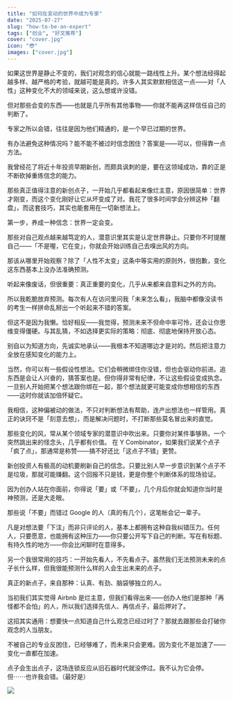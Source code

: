```yaml
---
title: "如何在变动的世界中成为专家"
date: "2025-07-27"
slug: "how-to-be-an-expert"
tags: ["创业", "好文推荐"]
cover: "cover.jpg"
icon: "😎"
images: ["cover.jpg"]
---
```

如果这世界是静止不变的，我们对观念的信心就能一路线性上升。某个想法经得起越多样、越严格的考验，就越可能是真的。许多人其实默默相信这一点——对「人性」这种变化不大的领域来说，这么想或许没错。



但对那些会变的东西——也就是几乎所有其他事物——你就不能再这样信任自己的判断了。



专家之所以会错，往往是因为他们精通的，是一个早已过期的世界。



有办法避免这种情况吗？能不能不被过时信念困住？答案是——可以，但得靠一点方法。



我曾经花了将近十年投资早期新创，而颇具讽刺的是，要在这领域成功，靠的正是不断砍掉重练信念的能力。



那些真正值得注意的新创点子，一开始几乎都看起来像烂主意，原因很简单：世界才刚变，而这个变化刚好让它从坏变成了对。我花了很多时间学会分辨这种「翻盘」，而这套技巧，其实也能套用在一切新想法上。



第一步，养成一种信念：世界一定会变。



那些对自己观点越来越笃定的人，潜意识里其实是认定世界静止。只要你不时提醒自己——「不是喔，它在变」，你就会开始训练自己去嗅出风的方向。



那该从哪里开始观察？除了「人性不太变」这条中等实用的原则外，很抱歉，变化这东西基本上没办法准确预测。



听起来像废话，但很重要：真正重要的变化，几乎从来都来自意料之外的方向。



所以我乾脆放弃预测。每次有人在访问里问我「未来怎么看」，我脑中都像没读书的考生一样拼命乱掰出一个听起来不错的答案。



但这不是因为我懒。恰好相反——我觉得，预测未来不但命中率可怜，还会让你思维变得僵硬。与其乱猜，不如选择更实际的策略：彻底、彻底地保持开放心态。



别自以为知道方向，先诚实地承认——我根本不知道哪边才是对的。然后把注意力全放在感知变化的能力上。



当然，你可以有一些假设性想法。它们会稍微绑住你没错，但也会驱动你前进。追东西是会让人兴奋的，猜答案也是。但你得非常有纪律，不让这些假设变成执念。
一旦别人开始把某个想法跟你绑在一起，那个想法就更可能变成你想相信的东西——这时你就该加倍怀疑它。



我相信，这种偏被动的做法，不只对判断想法有帮助，连产出想法也一样管用。真正的诀窍不是「刻意去想」，而是解决问题时，不打断那些莫名冒出来的直觉。



那些变化的风，常从某个领域专家的潜意识中吹出来。只要你对某件事够熟，一个突然跳出来的怪念头，几乎都有价值。
在 Y Combinator，如果我们说某个点子「疯了点」，那通常是称赞——搞不好还比「这点子不错」更赞。



新创投资人有极高的动机要刷新自己的信念。只要比别人早一步意识到某个点子不是垃圾，那就可能赚翻。这个回报不只是钱，更是你整个判断体系的现场验证。



因为创办人站在你面前，你得说「要」或「不要」，几个月后你就会知道你当时是神预测，还是大走眼。



那些说「不要」而错过 Google 的人（真的有几个），这笔帐会记一辈子。



凡是对想法要「下注」而非只评论的人，基本上都拥有这种自我纠错压力。任何人，只要愿意，也能拥有这种压力——你只要公开写下自己的判断。写在有标题、有持久性的地方——你会比闲聊时在意得多。



另一个我很常用的技巧：一开始先看人，不先看点子。虽然我们无法预测未来的点子长什么样，但我很能预测什么样的人会生出未来的点子。



真正的新点子，来自那种：认真、有劲、脑袋够独立的人。



当初我们其实觉得 Airbnb 是烂主意，但我们看得出来——创办人他们是那种「再怪都不会怕」的人，所以我们选择先信人、再信点子，最后押对了。



这招其实通用：想要快一点知道自己什么观念已经过时了？那就去跟那些会打破你观念的人当朋友。



不被自己的专业反困住，已经够难了，而未来只会更难。因为变化不是加速了——变化一直都在加速。



点子会生出点子，这场连锁反应从旧石器时代就没停过。我不认为它会停。
但⋯⋯也许我会错。（最好是）




![](https://prod-files-secure.s3.us-west-2.amazonaws.com/112d0858-5090-4d34-a606-b75eb8d65fd2/46476355-9cf3-4e99-9b7a-3531bc426380/1000202064.png?X-Amz-Algorithm=AWS4-HMAC-SHA256&X-Amz-Content-Sha256=UNSIGNED-PAYLOAD&X-Amz-Credential=ASIAZI2LB46653IMA4BH%2F20250729%2Fus-west-2%2Fs3%2Faws4_request&X-Amz-Date=20250729T085711Z&X-Amz-Expires=3600&X-Amz-Security-Token=IQoJb3JpZ2luX2VjEHkaCXVzLXdlc3QtMiJGMEQCICZB3MewpRnqf4ZkrUrvG4lg6Ym5fdAO1UvnlQYDcV6nAiBWxZHya%2BZDNrcWCLTlYh2G2mjrjEYO1eFLMZYiz1VptCqIBAii%2F%2F%2F%2F%2F%2F%2F%2F%2F%2F8BEAAaDDYzNzQyMzE4MzgwNSIMYK9ik793CmkTtv3SKtwDcRVVZCk1DESr%2Bsw2FHZgIWQqoRskCPOHqyGEg%2BAHmHkxy8UXnqDPTztkMjiGQZM1R8Wqk9OEePX1%2FYQg9TOSyflHmg5r2Xt%2FbofQX9p3S9XymYfLPjcTqLyDotwI%2F8lTLnnqAtRtmsZYAg3DfQ5%2BINUx%2FeMBGxZ1%2BHAtUWD7MMNnzjGZFzq%2FlgSx3syevnj3zdsy2SFaIvifwy%2FfRazNM1JGx0Uy%2FzgmVc4f6uk1TyDOW%2B39os%2FJxmJODB8TqKGkXKGjSAS8mlQQXYt5IdHSdmKekrv9g1s1ayrBfyapzQDmBE6NtfFecGmoz%2Fjn6ScSx2WD82FK0mX745M1pvggUkWrRnM%2Bey6C5E%2FjGwDQ2zdjb08hwKi9P8ms8xWMpWGCAo%2BJr6wPJP7F0x4iCrqhpdl6wS2rXyiCuWqFCEp6M%2FfW8nOu%2FGHE7ymi6jL9wJktzL5EFwr8jF0UU3reR8R%2FRNrAs0ZCHYlzYsgLXBfiQykgvcM9HDYF5dNEg5QsXsra17pm3AA5UIchS5tj4JHeYiwU5aMmfLRwZjussbK5XIMe%2FbE%2BAzcbU946hAKCo%2F0up%2Bu0ysh%2FmO4PFYHkB2fuWBQwc87Ki8ImUdPaBWHZkfQyS7ER68NhbepJ8QAwwpKixAY6pgEolLa5rZ2FtOhZms4NB87zMSP4PYhrWPraHB1UwSiTuy4IINePY8Fum%2Byhfq3LoYZkx%2FoBweLgf0BESJkrOg5gPKHW9W9yeuecPn7e1jrjevcDKgaHNSk6WEjqHZ2In40VceDiAbC0uswFVizW3oJ72RiEVenWuxvgRYJzhwufTGdnxbnD8365Sl9Ue1LwgdNafTAW2VMZH3%2FMXSZIvSUoQ%2BnbmeZu&X-Amz-Signature=d36a64ee13d2f0765199c10d94973abb1338e4eba51cde82944bde203782faed&X-Amz-SignedHeaders=host&x-amz-checksum-mode=ENABLED&x-id=GetObject)


